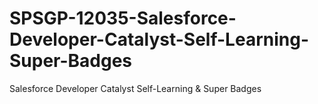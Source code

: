 # SPSGP-12035-Salesforce-Developer-Catalyst-Self-Learning-Super-Badges
Salesforce Developer Catalyst Self-Learning &amp; Super Badges

